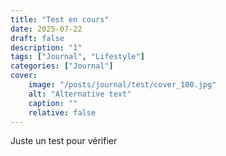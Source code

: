 ```yaml
---
title: "Test en cours"
date: 2025-07-22
draft: false
description: "1"
tags: ["Journal", "Lifestyle"]
categories: ["Journal"]
cover:
    image: "/posts/journal/test/cover_100.jpg"
    alt: "Alternative text"
    caption: ""
    relative: false
---
```


Juste un test pour vérifier